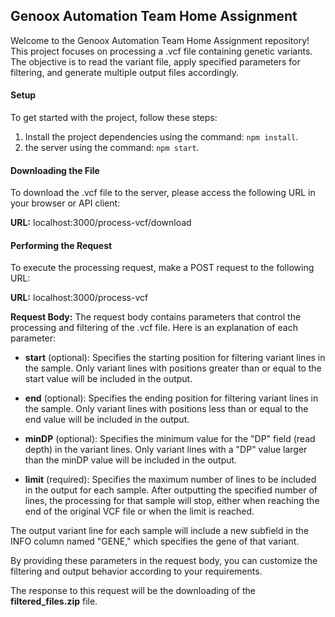 
## Genoox Automation Team Home Assignment

Welcome to the Genoox Automation Team Home Assignment repository! This project focuses on processing a .vcf file containing genetic variants. The objective is to read the variant file, apply specified parameters for filtering, and generate multiple output files accordingly.

#### Setup
To get started with the project, follow these steps:
1. Install the project dependencies using the command: `npm install`.
2.  the server using the command: `npm start`.

#### Downloading the File
To download the .vcf file to the server, please access the following URL in your browser or API client:

**URL:**  localhost:3000/process-vcf/download

#### Performing the Request
To execute the processing request, make a POST request to the following URL:

**URL:** localhost:3000/process-vcf

**Request Body:**
The request body contains parameters that control the processing and filtering of the .vcf file. Here is an explanation of each parameter:

- **start** (optional): Specifies the starting position for filtering variant lines in the sample. Only variant lines with positions greater than or equal to the start value will be included in the output.

- **end** (optional): Specifies the ending position for filtering variant lines in the sample. Only variant lines with positions less than or equal to the end value will be included in the output.

- **minDP** (optional): Specifies the minimum value for the "DP" field (read depth) in the variant lines. Only variant lines with a "DP" value larger than the minDP value will be included in the output.

- **limit** (required): Specifies the maximum number of lines to be included in the output for each sample. After outputting the specified number of lines, the processing for that sample will stop, either when reaching the end of the original VCF file or when the limit is reached.

The output variant line for each sample will include a new subfield in the INFO column named "GENE," which specifies the gene of that variant. 

By providing these parameters in the request body, you can customize the filtering and output behavior according to your requirements.

The response to this request will be the downloading of the **filtered_files.zip** file.

